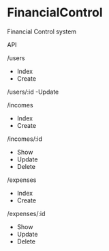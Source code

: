 # FinancialControl
Financial Control system

API

/users
- Index
- Create

/users/:id
-Update

/incomes
- Index
- Create

/incomes/:id
- Show
- Update
- Delete

/expenses
- Index
- Create

/expenses/:id
- Show
- Update
- Delete

